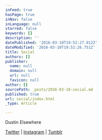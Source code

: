 ```yaml
---
inFeed: true
hasPage: true
inNav: false
inLanguage: null
starred: false
keywords: []
description: ''
datePublished: '2016-03-10T19:52:27.012Z'
dateModified: '2016-03-10T19:52:26.751Z'
title: Social
authors: []
publisher:
  name: null
  domain: null
  url: null
  favicon: null
author: []
sourcePath: _posts/2016-03-10-social.md
published: true
url: social/index.html
_type: Article

---
```

Dustin Elsewhere

[Twitter][0] | [Instagram][1] | [Tumblr][2]

[0]: http://www.twitter.com/dlukenelson
[1]: http://www.instagram.com/dlukenelson
[2]: http://dlukenelson.tumblr.com/